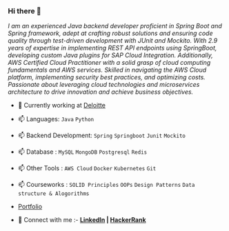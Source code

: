 ### Hi there 👋

*I am an experienced Java backend developer proficient in Spring Boot and Spring framework, adept at crafting robust solutions and ensuring code quality through test-driven development with JUnit and Mockito. With 2.9 years of expertise in implementing REST API endpoints using SpringBoot, developing custom Java plugins for SAP Cloud Integration. Additionally, AWS Certified Cloud Practitioner with a solid grasp of cloud computing fundamentals and AWS services. Skilled in navigating the AWS Cloud platform, implementing security best practices, and optimizing costs. Passionate about leveraging cloud technologies and microservices architecture to drive innovation and achieve business objectives.*
<!--
**sambit77/sambit77** is a ✨ _special_ ✨ repository because its `README.md` (this file) appears on your GitHub profile.

Here are some ideas to get you started:

- 🔭 I’m currently working on ...
- 🌱 I’m currently learning ...
- 👯 I’m looking to collaborate on ...
- 🤔 I’m looking for help with ...
- 💬 Ask me about ...
- 📫 How to reach me: ...
- 😄 Pronouns: ...
- ⚡ Fun fact: ...
-->
- 🔭 Currently working at [Deloitte](https://www2.deloitte.com/ui/en.html)
- 📫 Languages: `Java` `Python`
- 📫 Backend Development: `Spring` `Springboot` `Junit` `Mockito`
- 📫 Database : `MySQL` `MongoDB` `Postgresql` `Redis`
- 📫 Other Tools : `AWS Cloud` `Docker` `Kubernetes` `Git`
- 📫 Courseworks : `SOLID Principles` `OOPs` `Design Patterns` `Data structure & Alogorithms`

- [Portfolio](https://sambit-pradhan.netlify.app/)
- 💬 Connect with me :- __[LinkedIn](https://www.linkedin.com/in/sambit77/) | [HackerRank](https://www.hackerrank.com/sambit7)__
